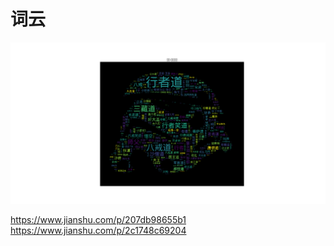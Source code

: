 # 词云
![西游记.png](西游记.png)

https://www.jianshu.com/p/207db98655b1
https://www.jianshu.com/p/2c1748c69204